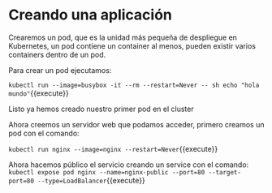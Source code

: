 # Creando una aplicación #
Crearemos un pod, que es la unidad más pequeña de despliegue en Kubernetes, un pod contiene un container al menos, pueden existir varios containers dentro de un pod.  

Para crear un pod ejecutamos:  
  
`kubectl run --image=busybox -it --rm --restart=Never -- sh echo "hola mundo"`{{execute}}
  
Listo ya hemos creado nuestro primer pod en el cluster

Ahora creemos un servidor web que podamos acceder, primero creamos un pod con el comando:
  
`kubectl run nginx --image=nginx --restart=Never`{{execute}}  
  
Ahora hacemos público el servicio creando un service con el comando:
`kubectl expose pod nginx --name=nginx-public --port=80 --target-port=80 --type=LoadBalancer`{{execute}}


